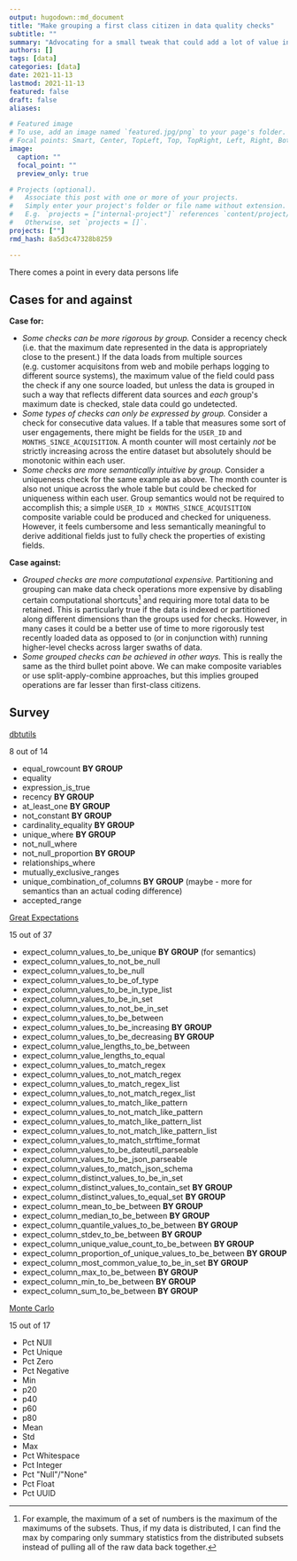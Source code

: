 ```yaml
---
output: hugodown::md_document
title: "Make grouping a first class citizen in data quality checks"
subtitle: ""
summary: "Advocating for a small tweak that could add a lot of value in emerging data quality tools"
authors: []
tags: [data]
categories: [data]
date: 2021-11-13
lastmod: 2021-11-13
featured: false
draft: false
aliases:

# Featured image
# To use, add an image named `featured.jpg/png` to your page's folder.
# Focal points: Smart, Center, TopLeft, Top, TopRight, Left, Right, BottomLeft, Bottom, BottomRight.
image:
  caption: ""
  focal_point: ""
  preview_only: true

# Projects (optional).
#   Associate this post with one or more of your projects.
#   Simply enter your project's folder or file name without extension.
#   E.g. `projects = ["internal-project"]` references `content/project/deep-learning/index.md`.
#   Otherwise, set `projects = []`.
projects: [""]
rmd_hash: 8a5d3c47328b8259

---
```


There comes a point in every data persons life

Cases for and against
---------------------

**Case for:**

-   *Some checks can be more rigorous by group.* Consider a recency check (i.e. that the maximum date represented in the data is appropriately close to the present.) If the data loads from multiple sources (e.g. customer acquisitons from web and mobile perhaps logging to different source systems), the maximum value of the field could pass the check if any one source loaded, but unless the data is grouped in such a way that reflects different data sources and *each* group's maximum date is checked, stale data could go undetected.
-   *Some types of checks can only be expressed by group.* Consider a check for consecutive data values. If a table that measures some sort of user engagements, there might be fields for the `USER_ID` and `MONTHS_SINCE_ACQUISITION`. A month counter will most certainly *not* be strictly increasing across the entire dataset but absolutely should be monotonic within each user.
-   *Some checks are more semantically intuitive by group.* Consider a uniqueness check for the same example as above. The month counter is also not unique across the whole table but could be checked for uniqueness within each user. Group semantics would not be required to accomplish this; a simple `USER_ID x MONTHS_SINCE_ACQUISITION` composite variable could be produced and checked for uniqueness. However, it feels cumbersome and less semantically meaningful to derive additional fields just to fully check the properties of existing fields.

**Case against:**

-   *Grouped checks are more computational expensive.* Partitioning and grouping can make data check operations more expensive by disabling certain computational shortcuts[^1] and requiring more total data to be retained. This is particularly true if the data is indexed or partitioned along different dimensions than the groups used for checks. However, in many cases it could be a better use of time to more rigorously test recently loaded data as opposed to (or in conjunction with) running higher-level checks across larger swaths of data.
-   *Some grouped checks can be achieved in other ways.* This is really the same as the third bullet point above. We can make composite variables or use split-apply-combine approaches, but this implies grouped operations are far lesser than first-class citizens.

Survey
------

[dbtutils](https://github.com/dbt-labs/dbt-utils)

8 out of 14

-   equal\_rowcount **BY GROUP**
-   equality
-   expression\_is\_true
-   recency **BY GROUP**
-   at\_least\_one **BY GROUP**
-   not\_constant **BY GROUP**
-   cardinality\_equality **BY GROUP**
-   unique\_where **BY GROUP**
-   not\_null\_where  
-   not\_null\_proportion **BY GROUP**
-   relationships\_where
-   mutually\_exclusive\_ranges
-   unique\_combination\_of\_columns **BY GROUP** (maybe - more for semantics than an actual coding difference)
-   accepted\_range

[Great Expectations](https://docs.greatexpectations.io/docs/reference/glossary_of_expectations)

15 out of 37

-   expect\_column\_values\_to\_be\_unique **BY GROUP** (for semantics)
-   expect\_column\_values\_to\_not\_be\_null  
-   expect\_column\_values\_to\_be\_null  
-   expect\_column\_values\_to\_be\_of\_type  
-   expect\_column\_values\_to\_be\_in\_type\_list
-   expect\_column\_values\_to\_be\_in\_set
-   expect\_column\_values\_to\_not\_be\_in\_set
-   expect\_column\_values\_to\_be\_between  
-   expect\_column\_values\_to\_be\_increasing **BY GROUP**
-   expect\_column\_values\_to\_be\_decreasing **BY GROUP**
-   expect\_column\_value\_lengths\_to\_be\_between
-   expect\_column\_value\_lengths\_to\_equal
-   expect\_column\_values\_to\_match\_regex
-   expect\_column\_values\_to\_not\_match\_regex
-   expect\_column\_values\_to\_match\_regex\_list
-   expect\_column\_values\_to\_not\_match\_regex\_list
-   expect\_column\_values\_to\_match\_like\_pattern
-   expect\_column\_values\_to\_not\_match\_like\_pattern
-   expect\_column\_values\_to\_match\_like\_pattern\_list
-   expect\_column\_values\_to\_not\_match\_like\_pattern\_list
-   expect\_column\_values\_to\_match\_strftime\_format
-   expect\_column\_values\_to\_be\_dateutil\_parseable
-   expect\_column\_values\_to\_be\_json\_parseable
-   expect\_column\_values\_to\_match\_json\_schema
-   expect\_column\_distinct\_values\_to\_be\_in\_set
-   expect\_column\_distinct\_values\_to\_contain\_set **BY GROUP**
-   expect\_column\_distinct\_values\_to\_equal\_set **BY GROUP**
-   expect\_column\_mean\_to\_be\_between **BY GROUP**
-   expect\_column\_median\_to\_be\_between **BY GROUP**
-   expect\_column\_quantile\_values\_to\_be\_between **BY GROUP**
-   expect\_column\_stdev\_to\_be\_between **BY GROUP**
-   expect\_column\_unique\_value\_count\_to\_be\_between **BY GROUP**
-   expect\_column\_proportion\_of\_unique\_values\_to\_be\_between **BY GROUP**
-   expect\_column\_most\_common\_value\_to\_be\_in\_set **BY GROUP**
-   expect\_column\_max\_to\_be\_between **BY GROUP**
-   expect\_column\_min\_to\_be\_between **BY GROUP**
-   expect\_column\_sum\_to\_be\_between **BY GROUP**

[Monte Carlo](https://docs.getmontecarlo.com/docs/field-health-metrics)

15 out of 17

-   Pct NUll  
-   Pct Unique
-   Pct Zero  
-   Pct Negative  
-   Min
-   p20
-   p40
-   p60
-   p80
-   Mean
-   Std
-   Max
-   Pct Whitespace
-   Pct Integer
-   Pct "Null"/"None"
-   Pct Float
-   Pct UUID

[^1]: For example, the maximum of a set of numbers is the maximum of the maximums of the subsets. Thus, if my data is distributed, I can find the max by comparing only summary statistics from the distributed subsets instead of pulling all of the raw data back together.

